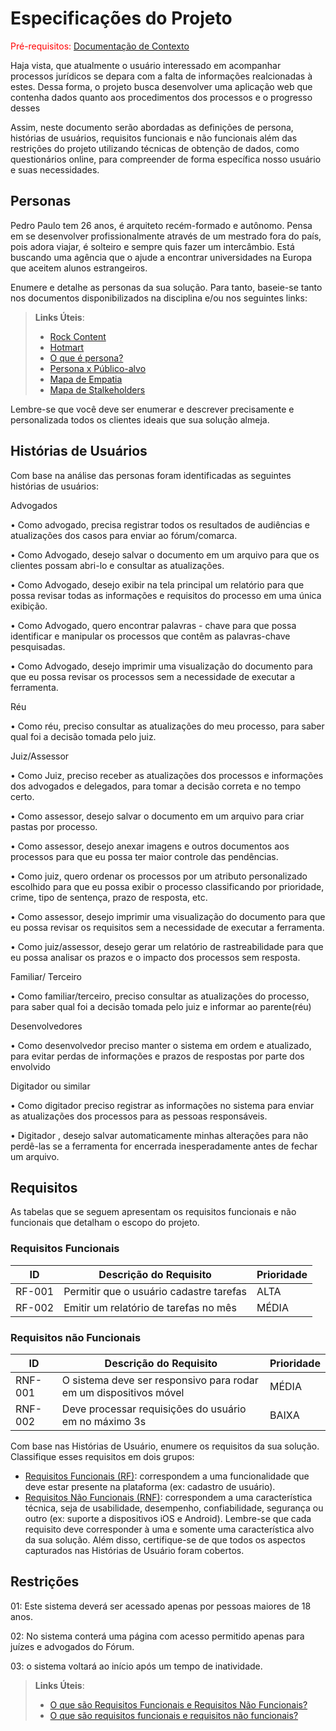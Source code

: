 # Especificações do Projeto

<span style="color:red">Pré-requisitos: <a href="1-Documentação de Contexto.md"> Documentação de Contexto</a></span>

Haja vista, que atualmente o usuário interessado em acompanhar  processos jurídicos se depara com a falta de informações realcionadas à estes. Dessa forma, o projeto busca desenvolver uma aplicação web que contenha dados quanto aos procedimentos dos processos e o  progresso desses 

Assim, neste documento serão abordadas as definições de persona, histórias de usuários, requisitos funcionais e não funcionais além das restrições do projeto utilizando técnicas de obtenção de dados, como questionários online, para compreender de forma específica nosso usuário e suas necessidades. 

## Personas

Pedro Paulo tem 26 anos, é arquiteto recém-formado e autônomo. Pensa em se desenvolver profissionalmente através de um mestrado fora do país, pois adora viajar, é solteiro e sempre quis fazer um intercâmbio. Está buscando uma agência que o ajude a encontrar universidades na Europa que aceitem alunos estrangeiros.

Enumere e detalhe as personas da sua solução. Para tanto, baseie-se tanto nos documentos disponibilizados na disciplina e/ou nos seguintes links:

> **Links Úteis**:
> - [Rock Content](https://rockcontent.com/blog/personas/)
> - [Hotmart](https://blog.hotmart.com/pt-br/como-criar-persona-negocio/)
> - [O que é persona?](https://resultadosdigitais.com.br/blog/persona-o-que-e/)
> - [Persona x Público-alvo](https://flammo.com.br/blog/persona-e-publico-alvo-qual-a-diferenca/)
> - [Mapa de Empatia](https://resultadosdigitais.com.br/blog/mapa-da-empatia/)
> - [Mapa de Stalkeholders](https://www.racecomunicacao.com.br/blog/como-fazer-o-mapeamento-de-stakeholders/)
>
Lembre-se que você deve ser enumerar e descrever precisamente e personalizada todos os clientes ideais que sua solução almeja.

## Histórias de Usuários

Com base na análise das personas foram identificadas as seguintes histórias de usuários:

Advogados

•	Como advogado, precisa registrar todos os resultados de audiências e atualizações dos casos para enviar ao fórum/comarca.

•	Como Advogado, desejo salvar o documento em um arquivo para que os clientes possam abri-lo e consultar as atualizações.

•	Como Advogado, desejo exibir na tela principal um relatório para que possa revisar todas as informações e requisitos do processo em uma única exibição.

•	Como Advogado, quero encontrar palavras - chave para que possa identificar e manipular os processos que contêm as palavras-chave pesquisadas.

•	Como Advogado, desejo imprimir uma visualização do documento para que eu possa revisar os processos sem a necessidade de executar a ferramenta.

Réu

•	Como réu, preciso consultar as atualizações do meu processo, para saber qual foi a decisão tomada pelo juiz.

Juiz/Assessor

•	Como Juiz, preciso receber as atualizações dos processos e informações dos advogados e delegados, para tomar a decisão correta e no tempo certo.

•	Como assessor, desejo salvar o documento em um arquivo para criar pastas por processo.

•	Como assessor, desejo anexar imagens e outros documentos aos processos para que eu possa ter maior controle das pendências.

•	Como juiz, quero ordenar os processos  por um atributo personalizado escolhido para que eu possa exibir o processo classificando por prioridade, crime, tipo de sentença, prazo de resposta, etc.

•	Como assessor, desejo imprimir uma visualização do documento para que eu possa revisar os requisitos sem a necessidade de executar a ferramenta.

•	Como juiz/assessor, desejo gerar um relatório de rastreabilidade para que eu possa analisar os prazos e o impacto dos processos sem resposta.

Familiar/ Terceiro 

•	Como familiar/terceiro, preciso consultar as atualizações do processo, para saber qual foi a decisão tomada pelo juiz e informar ao parente(réu)

Desenvolvedores 

•	Como desenvolvedor preciso manter o sistema em ordem e atualizado, para evitar perdas de informações e prazos de respostas por parte dos envolvido

Digitador ou similar 

•	Como digitador preciso registrar as informações no sistema para enviar as atualizações dos processos para as pessoas responsáveis.

•	Digitador , desejo salvar  automaticamente minhas alterações para não perdê-las se a ferramenta for encerrada inesperadamente antes de fechar um arquivo.

## Requisitos

As tabelas que se seguem apresentam os requisitos funcionais e não funcionais que detalham o escopo do projeto.

### Requisitos Funcionais

|ID    | Descrição do Requisito  | Prioridade |
|------|-----------------------------------------|----|
|RF-001| Permitir que o usuário cadastre tarefas | ALTA | 
|RF-002| Emitir um relatório de tarefas no mês   | MÉDIA |


### Requisitos não Funcionais

|ID     | Descrição do Requisito  |Prioridade |
|-------|-------------------------|----|
|RNF-001| O sistema deve ser responsivo para rodar em um dispositivos móvel | MÉDIA | 
|RNF-002| Deve processar requisições do usuário em no máximo 3s |  BAIXA | 

Com base nas Histórias de Usuário, enumere os requisitos da sua solução. Classifique esses requisitos em dois grupos:

- [Requisitos Funcionais
 (RF)](https://pt.wikipedia.org/wiki/Requisito_funcional):
 correspondem a uma funcionalidade que deve estar presente na
  plataforma (ex: cadastro de usuário).
- [Requisitos Não Funcionais
  (RNF)](https://pt.wikipedia.org/wiki/Requisito_n%C3%A3o_funcional):
  correspondem a uma característica técnica, seja de usabilidade,
  desempenho, confiabilidade, segurança ou outro (ex: suporte a
  dispositivos iOS e Android).
Lembre-se que cada requisito deve corresponder à uma e somente uma
característica alvo da sua solução. Além disso, certifique-se de que
todos os aspectos capturados nas Histórias de Usuário foram cobertos.

## Restrições

01: Este sistema deverá ser acessado apenas por pessoas maiores de 18 anos.

02: No sistema conterá uma página com acesso permitido apenas para juízes e advogados do Fórum.

03: o sistema voltará ao início após um tempo de inatividade.



> **Links Úteis**:
> - [O que são Requisitos Funcionais e Requisitos Não Funcionais?](https://codificar.com.br/requisitos-funcionais-nao-funcionais/)
> - [O que são requisitos funcionais e requisitos não funcionais?](https://analisederequisitos.com.br/requisitos-funcionais-e-requisitos-nao-funcionais-o-que-sao/)
